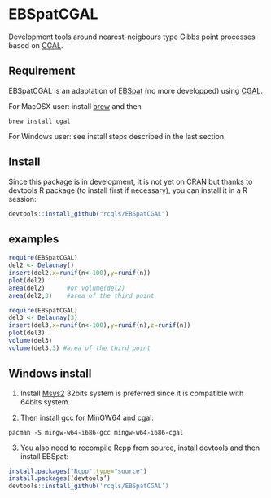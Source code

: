 # EBSpatCGAL

Development tools around nearest-neigbours type Gibbs point processes based on [CGAL](https://www.cgal.org).

## Requirement

EBSpatCGAL is an adaptation of [EBSpat](https://github.com/rcqls/EBSpat) (no more developped) using [CGAL](https://www.cgal.org). 

For MacOSX user: install [brew](http://brew.sh) and then 

	brew install cgal

For Windows user: see install steps described in the last section.

## Install

Since this package is in development, it is not yet on CRAN but thanks to devtools R package (to install first if necessary), you can install it in a R session:

```{.R execute="false"}
devtools::install_github("rcqls/EBSpatCGAL")
```

## examples

```{.R execute="false"}
require(EBSpatCGAL)
del2 <- Delaunay()
insert(del2,x=runif(n<-100),y=runif(n))
plot(del2)
area(del2)		#or volume(del2)
area(del2,3) 	#area of the third point
```

```{.R execute="false"}
require(EBSpatCGAL)
del3 <- Delaunay(3)
insert(del3,x=runif(n<-100),y=runif(n),z=runif(n))
plot(del3)
volume(del3)
volume(del3,3) #area of the third point
```

## Windows install

1) Install [Msys2](https://msys2.github.io) 32bits system is preferred since it is compatible with 64bits system.

2) Then install gcc for MinGW64 and cgal:

```{bash}
pacman -S mingw-w64-i686-gcc mingw-w64-i686-cgal
```
3) You also need to recompile Rcpp from source, install devtools and then install EBSpat:

```{.R execute="false"}
install.packages("Rcpp",type="source")
install.packages(‘devtools’)
devtools::install_github('rcqls/EBSpatCGAL’)
```

